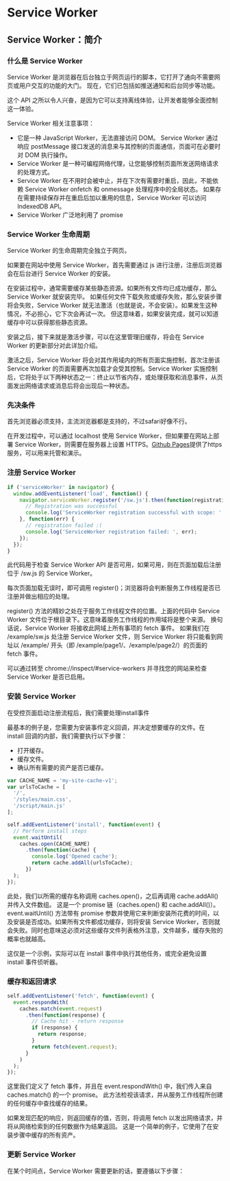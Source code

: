 # Service Worker

## Service Worker：简介

### 什么是 Service Worker

Service Worker 是浏览器在后台独立于网页运行的脚本，它打开了通向不需要网页或用户交互的功能的大门。 现在，它们已包括如推送通知和后台同步等功能。

这个 API 之所以令人兴奋，是因为它可以支持离线体验，让开发者能够全面控制这一体验。

Service Worker 相关注意事项：

+ 它是一种 JavaScript Worker，无法直接访问 DOM。 Service Worker 通过响应 postMessage 接口发送的消息来与其控制的页面通信，页面可在必要时对 DOM 执行操作。
+ Service Worker 是一种可编程网络代理，让您能够控制页面所发送网络请求的处理方式。
+ Service Worker 在不用时会被中止，并在下次有需要时重启，因此，不能依赖 Service Worker onfetch 和 onmessage 处理程序中的全局状态。 如果存在需要持续保存并在重启后加以重用的信息，Service Worker 可以访问 IndexedDB API。
+ Service Worker 广泛地利用了 promise

### Service Worker 生命周期

Service Worker 的生命周期完全独立于网页。

如果要在网站中使用 Service Worker，首先需要通过 js 进行注册，注册后浏览器会在后台进行 Service Worker 的安装。

在安装过程中，通常需要缓存某些静态资源。如果所有文件均已成功缓存，那么 Service Worker 就安装完毕。 如果任何文件下载失败或缓存失败，那么安装步骤将会失败，Service Worker 就无法激活（也就是说，不会安装）。如果发生这种情况，不必担心，它下次会再试一次。 但这意味着，如果安装完成，就可以知道缓存中可以获得那些静态资源。

安装之后，接下来就是激活步骤，可以在这里管理旧缓存，将会在 Service Worker 的更新部分对此详加介绍。

激活之后，Service Worker 将会对其作用域内的所有页面实施控制，首次注册该 Service Worker 的页面需要再次加载才会受其控制。Service Worker 实施控制后，它将处于以下两种状态之一：终止以节省内存，或处理获取和消息事件，从页面发出网络请求或消息后将会出现后一种状态。

### 先决条件

首先浏览器必须支持，主流浏览器都是支持的，不过safari好像不行。

在开发过程中，可以通过 localhost 使用 Service Worker，但如果要在网站上部署 Service Worker，则需要在服务器上设置 HTTPS。[Github Pages](https://pages.github.com/)提供了https 服务，可以用来托管和演示。

### 注册 Service Worker

```js
if ('serviceWorker' in navigator) {
  window.addEventListener('load', function() {
    navigator.serviceWorker.register('/sw.js').then(function(registration) {
      // Registration was successful
      console.log('ServiceWorker registration successful with scope: ', registration.scope);
    }, function(err) {
      // registration failed :(
      console.log('ServiceWorker registration failed: ', err);
    });
  });
}
```

此代码用于检查 Service Worker API 是否可用，如果可用，则在页面加载后注册位于 /sw.js 的 Service Worker。

每次页面加载无误时，即可调用 register()；浏览器将会判断服务工作线程是否已注册并做出相应的处理。

register() 方法的精妙之处在于服务工作线程文件的位置。上面的代码中 Service Worker 文件位于根目录下。这意味着服务工作线程的作用域将是整个来源。 换句话说，Service Worker 将接收此网域上所有事项的 fetch 事件。 如果我们在 /example/sw.js 处注册 Service Worker 文件，则 Service Worker 将只能看到网址以 /example/ 开头（即 /example/page1/、/example/page2/）的页面的 fetch 事件。

可以通过转至 chrome://inspect/#service-workers 并寻找您的网站来检查 Service Worker 是否已启用。

### 安装 Service Worker

在受控页面启动注册流程后，我们需要处理install事件

最基本的例子是，您需要为安装事件定义回调，并决定想要缓存的文件。在 install 回调的内部，我们需要执行以下步骤：

+ 打开缓存。
+ 缓存文件。
+ 确认所有需要的资产是否已缓存。

```js
var CACHE_NAME = 'my-site-cache-v1';
var urlsToCache = [
  '/',
  '/styles/main.css',
  '/script/main.js'
];

self.addEventListener('install', function(event) {
  // Perform install steps
  event.waitUntil(
    caches.open(CACHE_NAME)
      .then(function(cache) {
        console.log('Opened cache');
        return cache.addAll(urlsToCache);
      })
  );
});
```

此处，我们以所需的缓存名称调用 caches.open()，之后再调用 cache.addAll() 并传入文件数组。 这是一个 promise 链（caches.open() 和 cache.addAll()）。 event.waitUntil() 方法带有 promise 参数并使用它来判断安装所花费的时间，以及安装是否成功。如果所有文件都成功缓存，则将安装 Service Worker，否则就会失败。同时也意味这必须对这些缓存文件列表格外注意，文件越多，缓存失败的概率也就越高。

这仅是一个示例，实际可以在 install 事件中执行其他任务，或完全避免设置 install 事件侦听器。

### 缓存和返回请求

```js
self.addEventListener('fetch', function(event) {
  event.respondWith(
    caches.match(event.request)
      .then(function(response) {
        // Cache hit - return response
        if (response) {
          return response;
        }
        return fetch(event.request);
      }
    )
  );
});
```

这里我们定义了 fetch 事件，并且在 event.respondWith() 中，我们传入来自 caches.match() 的一个 promise。 此方法检视该请求，并从服务工作线程所创建的任何缓存中查找缓存的结果。

如果发现匹配的响应，则返回缓存的值，否则，将调用 fetch 以发出网络请求，并将从网络检索到的任何数据作为结果返回。 这是一个简单的例子，它使用了在安装步骤中缓存的所有资产。

### 更新 Service Worker

在某个时间点，Service Worker 需要更新的话，要遵循以下步骤：

